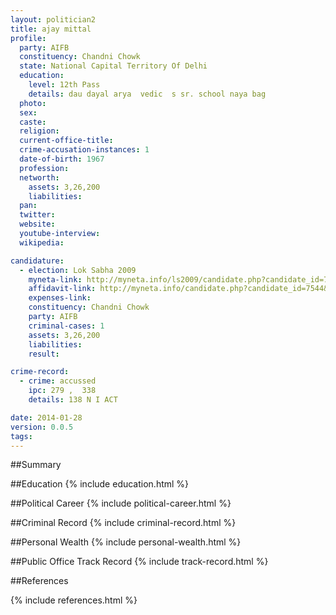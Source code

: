 ```yaml
---
layout: politician2
title: ajay mittal
profile: 
  party: AIFB
  constituency: Chandni Chowk
  state: National Capital Territory Of Delhi
  education: 
    level: 12th Pass
    details: dau dayal arya  vedic  s sr. school naya bag
  photo: 
  sex: 
  caste: 
  religion: 
  current-office-title: 
  crime-accusation-instances: 1
  date-of-birth: 1967
  profession: 
  networth: 
    assets: 3,26,200
    liabilities: 
  pan: 
  twitter: 
  website: 
  youtube-interview: 
  wikipedia: 

candidature: 
  - election: Lok Sabha 2009
    myneta-link: http://myneta.info/ls2009/candidate.php?candidate_id=7544
    affidavit-link: http://myneta.info/candidate.php?candidate_id=7544&scan=original
    expenses-link: 
    constituency: Chandni Chowk 
    party: AIFB
    criminal-cases: 1
    assets: 3,26,200
    liabilities: 
    result:  

crime-record: 
  - crime: accussed
    ipc: 279 ,  338
    details: 138 N I ACT 

date: 2014-01-28
version: 0.0.5
tags: 
---
```

##Summary


##Education
{% include education.html %}


##Political Career
{% include political-career.html %}


##Criminal Record
{% include criminal-record.html %}


##Personal Wealth
{% include personal-wealth.html %}


##Public Office Track Record
{% include track-record.html %}


##References


{% include references.html %}